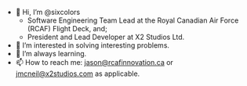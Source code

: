 - 👋 Hi, I’m @sixcolors
  - Software Engineering Team Lead at the Royal Canadian Air Force (RCAF) Flight Deck, and;
  - President and Lead Developer at X2 Studios Ltd.
- 👀 I’m interested in solving interesting problems.
- 🌱 I’m always learning.
- 📫 How to reach me: jason@rcafinnovation.ca or jmcneil@x2studios.com as applicable.
